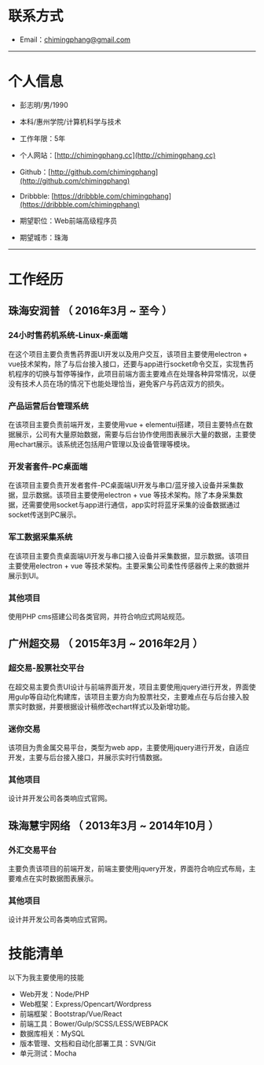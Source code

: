 
# 联系方式

- Email：chimingphang@gmail.com

---

# 个人信息

 - 彭志明/男/1990
 - 本科/惠州学院/计算机科学与技术
 - 工作年限：5年
 - 个人网站：[http://chimingphang.cc](http://chimingphang.cc)
 - Github：[http://github.com/chimingphang](http://github.com/chimingphang)
 - Dribbble: [https://dribbble.com/chimingphang](https://dribbble.com/chimingphang)

 - 期望职位：Web前端高级程序员
 - 期望城市：珠海

---

# 工作经历

## 珠海安润普 （ 2016年3月 ~ 至今 ）

### 24小时售药机系统-Linux-桌面端
在这个项目主要负责售药界面UI开发以及用户交互，该项目主要使用electron + vue技术架构，除了与后台接入接口，还要与app进行socket命令交互，实现售药机程序的切换与暂停等操作，此项目前端方面主要难点在处理各种异常情况，以便没有技术人员在场的情况下也能处理恰当，避免客户与药店双方的损失。


### 产品运营后台管理系统 
在该项目主要负责前端开发，主要使用vue + elementui搭建，项目主要特点在数据展示，公司有大量原始数据，需要与后台协作使用图表展示大量的数据，主要使用echart展示。该系统还包括用户管理以及设备管理等模块。


### 开发者套件-PC桌面端
在该项目主要负责开发者套件-PC桌面端UI开发与串口/蓝牙接入设备并采集数据，显示数据。该项目主要使用electron + vue 等技术架构。除了本身采集数据，还需要使用socket与app进行通信，app实时将蓝牙采集的设备数据通过socket传送到PC展示。

### 军工数据采集系统
在该项目主要负责桌面端UI开发与串口接入设备并采集数据，显示数据。该项目主要使用electron + vue 等技术架构。主要采集公司柔性传感器传上来的数据并展示到UI。

### 其他项目
使用PHP cms搭建公司各类官网，并符合响应式网站规范。

 
## 广州超交易 （ 2015年3月 ~ 2016年2月 ）

### 超交易-股票社交平台 
在超交易主要负责UI设计与前端界面开发，项目主要使用jquery进行开发，界面使用gulp等自动化构建库，该项目主要方向为股票社交，主要难点在与后台接入股票实时数据，并要根据设计稿修改echart样式以及新增功能。


### 迷你交易
该项目为贵金属交易平台，类型为web app，主要使用jquery进行开发，自适应开发，主要与后台接入接口，并展示实时行情数据。

### 其他项目
设计并开发公司各类响应式官网。


## 珠海慧宇网络 （ 2013年3月 ~ 2014年10月 ）

### 外汇交易平台
主要负责该项目的前端开发，前端主要使用jquery开发，界面符合响应式布局，主要难点在实时数据图表展示。

### 其他项目
设计并开发公司各类响应式官网。

# 技能清单
以下为我主要使用的技能

- Web开发：Node/PHP
- Web框架：Express/Opencart/Wordpress
- 前端框架：Bootstrap/Vue/React
- 前端工具：Bower/Gulp/SCSS/LESS/WEBPACK
- 数据库相关：MySQL
- 版本管理、文档和自动化部署工具：SVN/Git
- 单元测试：Mocha
